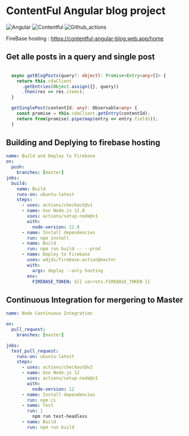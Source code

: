 # ContentFul Angular blog project

![Angular](https://img.shields.io/badge/Angular-red.svg)
![Contentful](https://img.shields.io/badge/Contentful-green.svg)
![Github_actions](https://img.shields.io/badge/Github_actions-blue.svg)

FireBase hosting : https://contentful-angular-blog.web.app/home

## Get alle posts in a query and single post

```ts

  async getBlogPosts(query?: object): Promise<Entry<any>[]> {
    return this.cdaClient
      .getEntries(Object.assign({}, query))
      .then(res => res.items);
  }

  getSinglePost(contentId: any): Observable<any> {
    const promise = this.cdaClient.getEntry(contentId);
    return from(promise).pipe(map(entry => entry.fields));
  }

```

## Building and Deplying to firebase hosting

```yml
name: Build and Deploy to Firebase
on:
  push:
    branches: [master]
jobs:
  build:
    name: Build
    runs-on: ubuntu-latest
    steps:
      - uses: actions/checkout@v1
      - name: Use Node.js 12.8
        uses: actions/setup-node@v1
        with:
          node-version: 12.8
      - name: Install dependencies
        run: npm install
      - name: Build
        run: npm run build -- --prod
      - name: Deploy to Firebase
        uses: w9jds/firebase-action@master
        with:
          args: deploy --only hosting
        env:
          FIREBASE_TOKEN: ${{ secrets.FIREBASE_TOKEN }}
```

## Continuous Integration for mergering to Master

```yml
name: Node Continuous Integration

on:
  pull_request:
    branches: [master]

jobs:
  test_pull_request:
    runs-on: ubuntu-latest
    steps:
      - uses: actions/checkout@v2
      - name: Use Node.js 12
        uses: actions/setup-node@v1
        with:
          node-version: 12
      - name: Install dependencies
        run: npm ci
      - name: Test
        run: |
          npm run test-headless
      - name: Build
        run: npm run build
```
